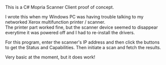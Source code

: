 This is a C#   Mopria Scanner Client proof of concept.   

I wrote this when my Windows PC was having trouble talking to my networked Xerox  multifunction printer / scanner.   
The printer part worked fine,  but the scanner device seemed to disappear everytime it was powered off and I had to re-install the drivers.

For this program, enter the scanner's IP address and then click the buttons to get the Status and  Capabilities.   Then initiate a scan and fetch the results. 

Very basic at the moment,  but it does work!

